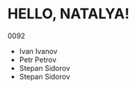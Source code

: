 # HELLO, NATALYA!
0092

<ul>
    <li>Ivan Ivanov</li>
    <li>Petr Petrov</li>
    <li>Stepan Sidorov</li>
    <li>Stepan Sidorov</li>
</ul>

